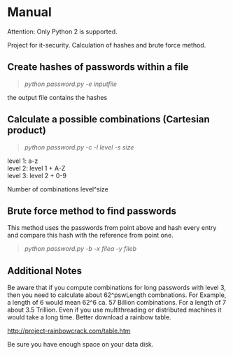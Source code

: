 # Manual
Attention: Only Python 2 is supported.

Project for it-security. Calculation of hashes and brute force method.

## Create hashes of passwords within a file

> _python password.py -e inputfile_

the output file contains the hashes

## Calculate a possible combinations (Cartesian product)

> _python password.py -c -l level -s size_

level 1: a-z <br>
level 2: level 1 + A-Z <br>
level 3: level 2 + 0-9 <br>

Number of combinations level^size

## Brute force method to find passwords
This method uses the passwords from point above and hash every entry and
compare this hash with the reference from point one.

> _python password.py -b -x filea -y fileb_

## Additional Notes
Be aware that if you compute combinations for long passwords with level 3,
then you need to calculate about 62^pswLength combnations. For Example,
a length of 6 would mean 62^6  ca. 57 Billion combinations. For a length
of 7 about 3.5 Trillion. Even if you use multithreading or distributed
machines it would take a long time. Better download a rainbow table.

http://project-rainbowcrack.com/table.htm

Be sure you have enough space on your data disk.

